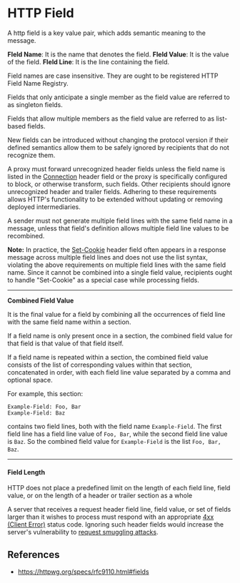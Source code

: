 # HTTP Field

A http field is a key value pair, which adds semantic meaning to the message.

**FIeld Name**: It is the name that denotes the field.
**FIeld Value**: It is the value of the field.
**FIeld Line**: It is the line containing the field.

Field names are case insensitive. They are ought to be registered HTTP Field Name Registry.

Fields that only anticipate a single member as the field value are referred to as singleton fields.

Fields that allow multiple members as the field value are referred to as list-based fields.

New fields can be introduced without changing the protocol version if their defined semantics allow them to be safely ignored by recipients that do not recognize them.

A proxy must forward unrecognized header fields unless the field name is listed in the [Connection](http/field/connection) header field or the proxy is specifically configured to block, or otherwise transform, such fields. Other recipients should ignore unrecognized header and trailer fields. Adhering to these requirements allows HTTP's functionality to be extended without updating or removing deployed intermediaries.

A sender must not generate multiple field lines with the same field name in a message, unless that field's definition allows multiple field line values to be recombined.

**Note:** In practice, the [Set-Cookie](/http/field/set-cookie) header field often appears in a response message across multiple field lines and does not use the list syntax, violating the above requirements on multiple field lines with the same field name. Since it cannot be combined into a single field value, recipients ought to handle "Set-Cookie" as a special case while processing fields.

---
**Combined Field Value**

It is the final value for a field by combining all the occurrences of field line with the same field name within a section.

If a field name is only present once in a section, the combined field value for that field is that value of that field itself.

If a field name is repeated within a section, the combined field value consists of the list of corresponding values within that section, concatenated in order, with each field line value separated by a comma and optional space.

For example, this section:

```http
Example-Field: Foo, Bar
Example-Field: Baz
```

contains two field lines, both with the field name `Example-Field`. The first field line has a field line value of `Foo, Bar`, while the second field line value is `Baz`. So the combined field value for `Example-Field` is the list `Foo, Bar, Baz`.

---

#### Field Length

HTTP does not place a predefined limit on the length of each field line, field value, or on the length of a header or trailer section as a whole

A server that receives a request header field line, field value, or set of fields larger than it wishes to process must respond with an appropriate [4xx (Client Error)](4xx.md) status code. Ignoring such header fields would increase the server's vulnerability to [request smuggling attacks](/http/security/request-smuggling-attack).

## References

- https://httpwg.org/specs/rfc9110.html#fields
